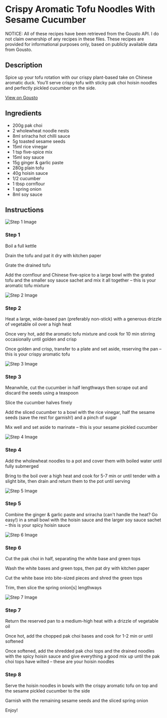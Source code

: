# Crispy Aromatic Tofu Noodles With Sesame Cucumber

NOTICE: All of these recipes have been retrieved from the Gousto API. I do not claim ownership of any recipes in these files. These recipes are provided for informational purposes only, based on publicly available data from Gousto.

## Description

Spice up your tofu rotation with our crispy plant-based take on Chinese aromatic duck. You’ll serve crispy tofu with sticky pak choi hoisin noodles and perfectly pickled cucumber on the side. 

[View on Gousto](https://www.gousto.co.uk/recipes/cookbook/crispy-aromatic-tofu-noodles-with-sesame-cucumber)

## Ingredients

- 200g pak choi
- 2 wholewheat noodle nests
- 8ml sriracha hot chilli sauce
- 5g toasted sesame seeds
- 15ml rice vinegar
- 1 tsp five-spice mix
- 15ml soy sauce
- 15g ginger & garlic paste
- 280g plain tofu
- 40g hoisin sauce
- 1/2 cucumber
- 1 tbsp cornflour
- 1 spring onion
- 8ml soy sauce

## Instructions

![Step 1 Image](https://production-media.gousto.co.uk/cms/recipe-step-image/Step-1-1660662787870-x200.jpg)

### Step 1

Boil a full kettle

Drain the tofu and pat it dry with kitchen paper

Grate the drained tofu

Add the cornflour and Chinese five-spice to a large bowl with the grated tofu and the smaller soy sauce sachet and mix it all together – this is your aromatic tofu mixture

![Step 2 Image](https://production-media.gousto.co.uk/cms/recipe-step-image/Step-2-1660662795958-x200.jpg)

### Step 2

Heat a large, wide-based pan (preferably non-stick) with a generous drizzle of vegetable oil over a high heat

Once very hot, add the aromatic tofu mixture and cook for 10 min stirring occasionally until golden and crisp

Once golden and crisp, transfer to a plate and set aside, reserving the pan – this is your crispy aromatic tofu

![Step 3 Image](https://production-media.gousto.co.uk/cms/recipe-step-image/Step-3-1660662813120-x200.jpg)

### Step 3

Meanwhile, cut the cucumber in half lengthways then scrape out and discard the seeds using a teaspoon

Slice the cucumber halves finely

Add the sliced cucumber to a bowl with the rice vinegar, half the sesame seeds (save the rest for garnish!) and a pinch of sugar

Mix well and set aside to marinate – this is your sesame pickled cucumber

![Step 4 Image](https://production-media.gousto.co.uk/cms/recipe-step-image/Step-4-1660662825357-x200.jpg)

### Step 4

Add the wholewheat noodles to a pot and cover them with boiled water until fully submerged

Bring to the boil over a high heat and cook for 5-7 min or until tender with a slight bite, then drain and return them to the pot until serving

![Step 5 Image](https://production-media.gousto.co.uk/cms/recipe-step-image/Step-5-1660662841429-x200.jpg)

### Step 5

Combine the ginger & garlic paste and sriracha (can't handle the heat? Go easy!) in a small bowl with the hoisin sauce and the larger soy sauce sachet – this is your spicy hoisin sauce

![Step 6 Image](https://production-media.gousto.co.uk/cms/recipe-step-image/Step-6-1660662854040-x200.jpg)

### Step 6

Cut the pak choi in half, separating the white base and green tops

Wash the white bases and green tops, then pat dry with kitchen paper

Cut the white base into bite-sized pieces and shred the green tops

Trim, then slice the spring onion<span class="text-danger">[s]</span> lengthways

![Step 7 Image](https://production-media.gousto.co.uk/cms/recipe-step-image/Step-7-1660662916782-x200.jpg)

### Step 7

Return the reserved pan to a medium-high heat with a drizzle of vegetable oil

Once hot, add the chopped pak choi bases and cook for 1-2 min or until softened

Once softened, add the shredded pak choi tops and the drained noodles with the spicy hoisin sauce and give everything a good mix up until the pak choi tops have wilted – these are your hoisin noodles

### Step 8

Serve the hoisin noodles in bowls with the crispy aromatic tofu on top and the sesame pickled cucumber to the side

Garnish with the remaining sesame seeds and the sliced spring onion

Enjoy!

